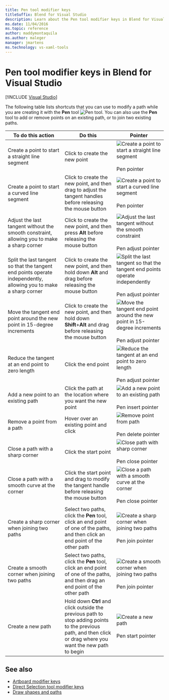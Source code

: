 ```yaml
---
title: Pen tool modifier keys
titleSuffix: Blend for Visual Studio
description: Learn about the Pen tool modifier keys in Blend for Visual Studio that access commands for modifying a path while you are creating it with the Pen tool.
ms.date: 11/04/2016
ms.topic: reference
author: maddymontaquila
ms.author: maleger
manager: jmartens
ms.technology: vs-xaml-tools
---
```

# Pen tool modifier keys in Blend for Visual Studio

 [!INCLUDE [Visual Studio](~/includes/applies-to-version/vs-windows-only.md)]

The following table lists shortcuts that you can use to modify a path while you are creating it with the **Pen** tool ![Pen tool](../designers/media/d514358f-185a-412f-a55d-36633b25dc8a.png). You can also use the **Pen** tool to add or remove points on an existing path, or to join two existing paths.

|To do this action|Do this|Pointer|
| - |-------------|-------------|
|Create a point to start a straight line segment|Click to create the new point|![Create a point to start a straight line segment](../designers/media/0bfb1b71-80ac-4ad4-aed8-40e09f8b7ab8.png)<br /><br /> Pen pointer|
|Create a point to start a curved line segment|Click to create the new point, and then drag to adjust the tangent handles before releasing the mouse button|![Create a point to start a curved line segment](../designers/media/0bfb1b71-80ac-4ad4-aed8-40e09f8b7ab8.png)<br /><br /> Pen pointer|
|Adjust the last tangent without the smooth constraint, allowing you to make a sharp corner|Click to create the new point, and then press **Alt** before releasing the mouse button|![Adjust the last tangent without the smooth constraint](../designers/media/317e5475-b70c-489f-9477-110a98639ade.png)<br /><br /> Pen adjust pointer|
|Split the last tangent so that the tangent end points operate independently, allowing you to make a sharp corner|Click to create the new point, and then hold down **Alt** and drag before releasing the mouse button|![Split the last tangent so that the tangent end points operate independently](../designers/media/317e5475-b70c-489f-9477-110a98639ade.png)<br /><br /> Pen adjust pointer|
|Move the tangent end point around the new point in 15-degree increments|Click to create the new point, and then hold down **Shift**+**Alt** and drag before releasing the mouse button|![Move the tangent end point around the new point in 15-degree increments](../designers/media/317e5475-b70c-489f-9477-110a98639ade.png)<br /><br /> Pen adjust pointer|
|Reduce the tangent at an end point to zero length|Click the end point|![Reduce the tangent at an end point to zero length](../designers/media/317e5475-b70c-489f-9477-110a98639ade.png)<br /><br /> Pen adjust pointer|
|Add a new point to an existing path|Click the path at the location where you want the new point|![Add a new point to an existing path](../designers/media/b004ad5a-33a4-46ae-81c0-20be0d819332.png)<br /><br /> Pen insert pointer|
|Remove a point from a path|Hover over an existing point and click|![Remove point from path](../designers/media/08a64b78-f3df-4730-8169-c56b5631b071.png)<br /><br /> Pen delete pointer|
|Close a path with a sharp corner|Click the start point|![Close path with sharp corner](../designers/media/a12fd3b4-a553-4762-b01c-c35efa594362.png)<br /><br /> Pen close pointer|
|Close a path with a smooth curve at the corner|Click the start point and drag to modify the tangent handle before releasing the mouse button|![Close a path with a smooth curve at the corner](../designers/media/a12fd3b4-a553-4762-b01c-c35efa594362.png)<br /><br /> Pen close pointer|
|Create a sharp corner when joining two paths|Select two paths, click the **Pen** tool, click an end point of one of the paths, and then click an end point of the other path|![Create a sharp corner when joining two paths](../designers/media/bd12dfa4-112e-4f37-9765-3479e6b69894.png)<br /><br /> Pen join pointer|
|Create a smooth corner when joining two paths|Select two paths, click the **Pen** tool, click an end point of one of the paths, and then drag an end point of the other path|![Create a smooth corner when joining two paths](../designers/media/bd12dfa4-112e-4f37-9765-3479e6b69894.png)<br /><br /> Pen join pointer|
|Create a new path|Hold down **Ctrl** and click outside the previous path to stop adding points to the previous path, and then click or drag where you want the new path to begin|![Create a new path](../designers/media/69758176-5f53-465b-808c-f13fd1a0b3f2.png)<br /><br /> Pen start pointer|

## See also

- [Artboard modifier keys](artboard-modifier-keys-in-blend.md)
- [Direct Selection tool modifier keys](direct-selection-tool-modifier-keys-in-blend.md)
- [Draw shapes and paths](draw-shapes-and-paths.md)